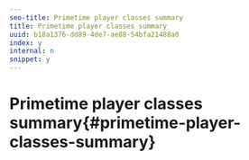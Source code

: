 ```yaml
---
seo-title: Primetime player classes summary
title: Primetime player classes summary
uuid: b18a1376-dd89-4de7-ae88-54bfa21488a0
index: y
internal: n
snippet: y
---
```


# Primetime player classes summary{#primetime-player-classes-summary}

